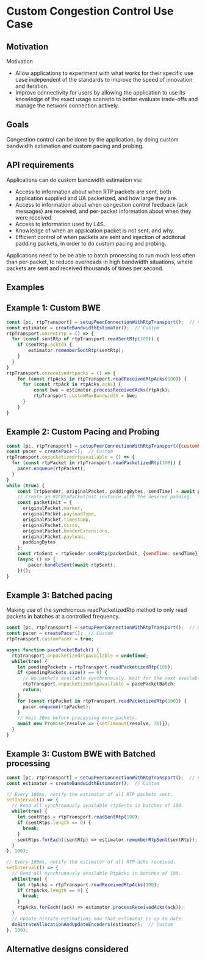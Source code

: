 # Custom Congestion Control Use Case

## Motivation

Motivation
- Allow applications to experiment with what works for their specific use case independent of the standards to improve the speed of innovation and iteration.
- Improve connectivity for users by allowing the application to use its knowledge of the exact usage scenario to better evaluate trade-offs and manage the network connection actively.

## Goals

Congestion control can be done by the application, by doing custom bandwidth estimation and custom pacing and probing.

## API requirements

Applications can do custom bandwidth estimation via:
- Access to information about when RTP packets are sent, both application supplied and UA packetized, and how large they are.
- Access to information about when congestion control feedback (ack messages) are received, and per-packet information about when they were received.
- Access to information used by L4S.
- Knowledge of when an application packet is not sent, and why.
- Efficient control of when packets are sent and injection of additonal padding packets, in order to do custom pacing and probing.

Applications need to be be able to batch processing to run much less often than per-packet, to reduce overheads in high bandwidth situations, where packets are sent and received thousands of times per second.

## Examples

## Example 1: Custom BWE

```javascript
const [pc, rtpTransport] = setupPeerConnectionWithRtpTransport();  // Custom
const estimator = createBandwidthEstimator();  // Custom
rtpTransport.onsentrtp = () => {
  for (const sentRtp of rtpTransport.readSentRtp(100)) {
    if (sentRtp.ackId) {
        estimator.rememberSentRtp(sentRtp);
    }
  }
}
rtpTransport.onreceivedrtpacks = () => {
    for (const rtpAcks in rtpTransport.readReceivedRtpAcks(100)) {
      for (const rtpAck in rtpAcks.acks) {
          const bwe = estimator.processReceivedAcks(rtpAck);
          rtpTransport.customMaxBandwidth = bwe;
      }
    }
}

```

## Example 2: Custom Pacing and Probing

```javascript
const [pc, rtpTransport] = setupPeerConnectionWithRtpTransport({customPacer: true});  // Custom
const pacer = createPacer();  // Custom
rtpTransport.onpacketizedrtpavailable = () => {
  for (const rtpPacket in rtpTransport.readPacketizedRtp(100)) {
    pacer.enqueue(rtpPacket);
  }
}
while (true) {
    const [rtpSender, originalPacket, paddingBytes, sendTime] = await pacer.dequeue();  // Custom
    // Create an RTCRtpPacketInit instance with the desired padding.
    const packetInit = {
      originalPacket.marker,
      originalPacket.payloadType,
      originalPacket.timestamp,
      originalPacket.csrcs,
      originalPacket.headerExtensions,
      originalPacket.payload,
      paddingBytes
    };
    const rtpSent = rtpSender.sendRtp(packetInit, {sendTime: sendTime});
    (async () => {
        pacer.handleSent(await rtpSent);
    })();
}
```

## Example 3: Batched pacing
Making use of the synchronous readPacketizedRtp method to only read packets in batches
at a controlled frequency.

```javascript
const [pc, rtpTransport] = setupPeerConnectionWithRtpTransport();  // Custom
const pacer = createPacer();  // Custom
rtpTransport.customPacer = true;

async function pacePacketBatch() {
  rtpTransport.onpacketizedrtpavailable = undefined;
  while(true) {
    let pendingPackets = rtpTransport.readPacketizedRtp(100);
    if (pendingPackets.size() == 0) {
      // No packets available synchronously. Wait for the next available packet.
      rtpTransport.onpacketizedrtpavailable = pacePacketBatch;
      return;
    }
    for (const rtpPacket in rtpTransport.readPacketizedRtp(100)) {
      pacer.enqueue(rtpPacket);
    }
    // Wait 20ms before processing more packets.
    await new Promise(resolve => {setTimeout(resolve, 20)});
  }
}
```

## Example 3: Custom BWE with Batched processing

```javascript
const [pc, rtpTransport] = setupPeerConnectionWithRtpTransport();  // Custom
const estimator = createBandwidthEstimator();  // Custom

// Every 100ms, notify the estimator of all RTP packets sent.
setInterval(() => {
  // Read all synchronously available rtpSents in batches of 100.
  while(true) {
    let sentRtps = rtpTransport.readSentRtp(100);
    if (sentRtps.length == 0) {
      break;
    }
    sentRtps.forEach((sentRtp) => estimator.rememberRtpSent(sentRtp));
  }
}, 100);

// Every 100ms, notify the estimator of all RTP acks received.
setInterval(() => {
  // Read all synchronously available RtpAcks in batches of 100.
  while(true) {
    let rtpAcks = rtpTransport.readReceivedRtpAcks(100);
    if (rtpAcks.length == 0) {
      break;
    }
    rtpAcks.forEach((ack) => estimator.processReceivedAcks(ack));
  }
  // Update bitrate estimations now that estimator is up to date.
  doBitrateAllocationAndUpdateEncoders(estimator);  // Custom
}, 100);
```

## Alternative designs considered

